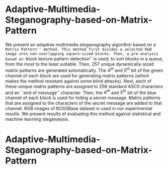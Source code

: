 # Adaptive-Multimedia-Steganography-based-on-Matrix-Pattern
 We present an adaptive multimedia steganography algorithm based on a ``Matrix Pattern'' method. This method first divides a selected RGB image into non-overlapping square-sized blocks. Then, a pre-analysis based on ``block texture pattern detection'' is used, to sort blocks in a queue, from the most to the least suitable. Then, 257 unique dynamically-sized matrix patterns are generated automatically. The $4^{th}$ and $5^{th}$ bit of the green channel of each block are used for generating matrix patterns (which makes the method resistant against some blind attacks). Next, each of these unique matrix patterns are assigned to 256 standard ASCII characters and an ``end of message'' character. Then, the $4^{th}$ and $5^{th}$ bit of the blue channel of each block is used for hiding a secret message. Matrix patterns that are assigned to the characters of the secret message are added to that channel. RGB images of BOSSBase dataset is used in our experimental results. We present results of evaluating this method against statistical and machine learning steganalysis. 
# Adaptive-Multimedia-Steganography-based-on-Matrix-Pattern
